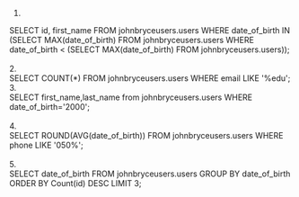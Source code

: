 1. 
  SELECT id, first_name FROM johnbryceusers.users WHERE date_of_birth IN 
	  (SELECT MAX(date_of_birth) FROM johnbryceusers.users WHERE date_of_birth < 
 		  (SELECT MAX(date_of_birth) FROM johnbryceusers.users));
<br>		  
2. <br>
  SELECT COUNT(*) FROM johnbryceusers.users WHERE email LIKE '%edu';
<br>
3. <br>
  SELECT first_name,last_name from johnbryceusers.users WHERE date_of_birth='2000';
<br>  
4. <br>
  SELECT ROUND(AVG(date_of_birth)) FROM johnbryceusers.users WHERE phone LIKE '050%';
<br>  
5. <br>
  SELECT date_of_birth FROM johnbryceusers.users 
    GROUP BY date_of_birth 
    ORDER BY Count(id) 
    DESC LIMIT 3;
